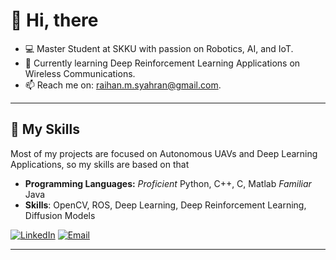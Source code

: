 # 👋 Hi, there

- 💻 Master Student at SKKU with passion on Robotics, AI, and IoT.
- 🌱 Currently learning Deep Reinforcement Learning Applications on Wireless Communications.
- 📫 Reach me on: raihan.m.syahran@gmail.com.

---
## 🚀 My Skills
Most of my projects are focused on Autonomous UAVs and Deep Learning Applications, so my skills are based on that
- **Programming Languages:** _Proficient_ Python, C++, C, Matlab _Familiar_ Java
- **Skills**: OpenCV, ROS, Deep Learning, Deep Reinforcement Learning, Diffusion Models

[![LinkedIn](https://img.shields.io/badge/LinkedIn-blue?style=flat&logo=linkedin&logoColor=white)](https://www.linkedin.com/in/hannssms)
[![Email](https://img.shields.io/badge/Email-red?style=flat&logo=gmail&logoColor=white)](mailto:raihan.m.syahran@gmail.com)


---
<!--
## 📊 GitHub Stats
![Your GitHub stats](https://github-readme-stats.vercel.app/api?username=yourusername&show_icons=true&theme=radical)

## 🔗 Links
- [Portfolio](https://your-portfolio-link.com)
- [Blog](https://your-blog-link.com)
-->
<!--
**hanss27/hanss27** is a ✨ _special_ ✨ repository because its `README.md` (this file) appears on your GitHub profile.

Here are some ideas to get you started:

- 🔭 I’m currently working on ...
- 🌱 I’m currently learning ...
- 👯 I’m looking to collaborate on ...
- 🤔 I’m looking for help with ...
- 💬 Ask me about ...
- 📫 How to reach me: ...
- 😄 Pronouns: ...
- ⚡ Fun fact: ...
-->
